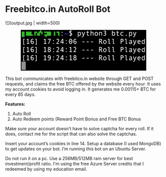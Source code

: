 # Freebitco.in AutoRoll Bot

![](output.jpg | width=500)

<center><img src="output.jpg" width="80%"/></center>

This bot communicates with freebitco.in website through GET and POST requests, and claims the free BTC offered by the website every hour. It uses my account cookies to avoid logging in. It generates me 0.00115+ BTC for every 85 days.

<b>Features:</b>
1. Auto Roll
2. Auto Redeem points (Reward Point Bonus and Free BTC Bonus

Make sure your account doesn’t have to solve captcha for every roll. If it does, contact me for the script that can also solve the captchas.

Insert your account’s cookies in line 14. Setup a database (I used MongoDB) to get updates on your bot. I’m running this bot on an Ubuntu Server. 

Do not run it on a pc. Use a 256MB/512MB ram server for best investment/profit ratio. I'm using the free Azure Server credits that I redeemed by using my education email.
